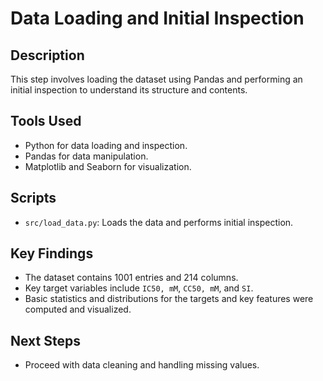 # Data Loading and Initial Inspection

## Description
This step involves loading the dataset using Pandas and performing an initial inspection to understand its structure and contents.

## Tools Used
- Python for data loading and inspection.
- Pandas for data manipulation.
- Matplotlib and Seaborn for visualization.

## Scripts
- `src/load_data.py`: Loads the data and performs initial inspection.

## Key Findings
- The dataset contains 1001 entries and 214 columns.
- Key target variables include `IC50, mM`, `CC50, mM`, and `SI`.
- Basic statistics and distributions for the targets and key features were computed and visualized.

## Next Steps
- Proceed with data cleaning and handling missing values.